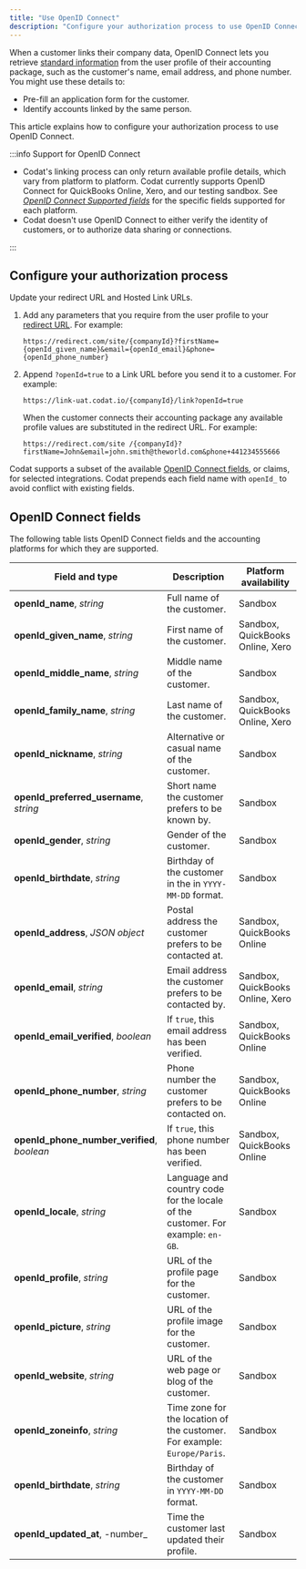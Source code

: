```yaml
---
title: "Use OpenID Connect"
description: "Configure your authorization process to use OpenID Connect protocol"
---
```


When a customer links their company data, OpenID Connect lets you retrieve [standard information](/auth-flow/customize/use-openid-connect#openid-connect-fields) from the user profile of their accounting package, such as the customer's name, email address, and phone number. You might use these details to:

- Pre-fill an application form for the customer.
- Identify accounts linked by the same person.

This article explains how to configure your authorization process to use OpenID Connect.

:::info Support for OpenID Connect

- Codat's linking process can only return available profile details, which vary from platform to platform. Codat currently supports OpenID Connect for QuickBooks Online, Xero, and our testing sandbox. See [_OpenID Connect Supported fields_](/auth-flow/customize/use-openid-connect#openid-connect-fields) for the specific fields supported for each platform.
- Codat doesn't use OpenID Connect to either verify the identity of customers, or to authorize data sharing or connections.

:::

## Configure your authorization process

Update your redirect URL and Hosted Link URLs.

1. Add any parameters that you require from the user profile to your [redirect URL](/auth-flow/customize/set-up-redirects). For example:
   ```http
   https://redirect.com/site/{companyId}?firstName={openId_given_name}&email={openId_email}&phone={openId_phone_number}
   ```
2. Append `?openId=true` to a Link URL before you send it to a customer. For example:
   ```http
   https://link-uat.codat.io/{companyId}/link?openId=true
   ```

   When the customer connects their accounting package any available profile values are substituted in the redirect URL. For example:
   ```http
   https://redirect.com/site /{companyId}?firstName=John&email=john.smith@theworld.com&phone+441234555666
   ```

Codat supports a subset of the available [OpenID Connect fields](https://openid.net/specs/openid-connect-core-1_0.html#StandardClaims), or claims, for selected integrations. Codat prepends each field name with `openId_` to avoid conflict with existing fields.

## OpenID Connect fields

The following table lists OpenID Connect fields and the accounting platforms for which they are supported.

| Field and type                               | Description                                                                     | Platform availability            |
|----------------------------------------------|---------------------------------------------------------------------------------|----------------------------------|
| **openId_name**, _string_                    | Full name of the customer.                                                      | Sandbox                          |
| **openId_given_name**, _string_              | First name of the customer.                                                     | Sandbox, QuickBooks Online, Xero |
| **openId_middle_name**, _string_             | Middle name of the customer.                                                    | Sandbox                          |
| **openId_family_name**, _string_             | Last name of the customer.                                                      | Sandbox, QuickBooks Online, Xero |
| **openId_nickname**, _string_                | Alternative or casual name of the customer.                                     | Sandbox                          |
| **openId_preferred_username**, _string_      | Short name the customer prefers to be known by.                                 | Sandbox                          |
| **openId_gender**, _string_                  | Gender of the customer.                                                         | Sandbox                          |
| **openId_birthdate**, _string_               | Birthday of the customer in the in `YYYY-MM-DD` format.                         | Sandbox                          |
| **openId_address**, _JSON object_            | Postal address the customer prefers to be contacted at.                         | Sandbox, QuickBooks Online       |
| **openId_email**, _string_                   | Email address the customer prefers to be contacted by.                          | Sandbox, QuickBooks Online, Xero |
| **openId_email_verified**, _boolean_         | If `true`, this email address has been verified.                                | Sandbox, QuickBooks Online       |
| **openId_phone_number**, _string_            | Phone number the customer prefers to be contacted on.                           | Sandbox, QuickBooks Online       |
| **openId_phone_number_verified**, _boolean_  | If `true`, this phone number has been verified.                                 | Sandbox, QuickBooks Online       |
| **openId_locale**, _string_                  | Language and country code for the locale of the customer. For example: `en-GB`. | Sandbox                          |
| **openId_profile**, _string_                 | URL of the profile page for the customer.                                       | Sandbox                          |
| **openId_picture**, _string_                 | URL of the profile image for the customer.                                      | Sandbox                          |
| **openId_website**, _string_                 | URL of the web page or blog of the customer.                                    | Sandbox                          |
| **openId_zoneinfo**, _string_                | Time zone for the location of the customer. For example: `Europe/Paris`.        | Sandbox                          |
| **openId_birthdate**, _string_               | Birthday of the customer in `YYYY-MM-DD` format.                                | Sandbox                          |
| **openId_updated_at**, -number_              | Time the customer last updated their profile.                                   | Sandbox                          |
